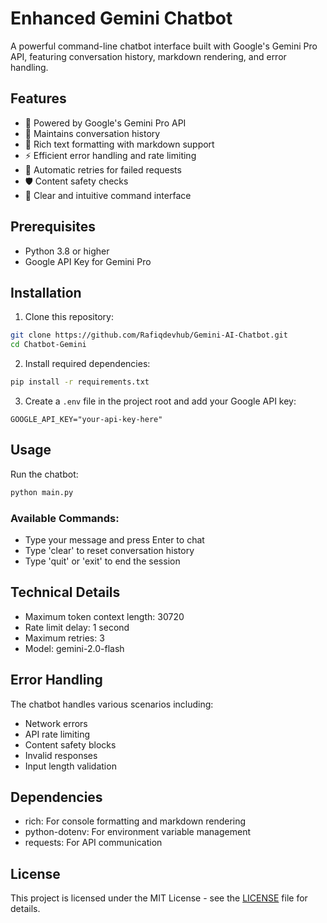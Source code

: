# Enhanced Gemini Chatbot

A powerful command-line chatbot interface built with Google's Gemini Pro API, featuring conversation history, markdown rendering, and error handling.

## Features

- 🤖 Powered by Google's Gemini Pro API
- 💬 Maintains conversation history
- 🎨 Rich text formatting with markdown support
- ⚡ Efficient error handling and rate limiting
- 🔄 Automatic retries for failed requests
- 🛡️ Content safety checks
- 📝 Clear and intuitive command interface

## Prerequisites

- Python 3.8 or higher
- Google API Key for Gemini Pro

## Installation

1. Clone this repository:
```bash
git clone https://github.com/Rafiqdevhub/Gemini-AI-Chatbot.git
cd Chatbot-Gemini
```

2. Install required dependencies:
```bash
pip install -r requirements.txt
```

3. Create a `.env` file in the project root and add your Google API key:
```
GOOGLE_API_KEY="your-api-key-here"
```

## Usage

Run the chatbot:
```bash
python main.py
```

### Available Commands:
- Type your message and press Enter to chat
- Type 'clear' to reset conversation history
- Type 'quit' or 'exit' to end the session

## Technical Details

- Maximum token context length: 30720
- Rate limit delay: 1 second
- Maximum retries: 3
- Model: gemini-2.0-flash

## Error Handling

The chatbot handles various scenarios including:
- Network errors
- API rate limiting
- Content safety blocks
- Invalid responses
- Input length validation

## Dependencies

- rich: For console formatting and markdown rendering
- python-dotenv: For environment variable management
- requests: For API communication

## License

This project is licensed under the MIT License - see the [LICENSE](LICENSE) file for details.